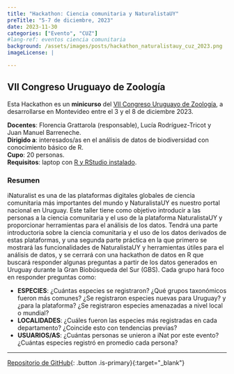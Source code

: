 ```yaml
---
title: "Hackathon: Ciencia comunitaria y NaturalistaUY"
preTitle: "5-7 de diciembre, 2023"
date: 2023-11-30
categories: ["Evento", "CUZ"]
#lang-ref: eventos ciencia comunitaria
background: /assets/images/posts/hackathon_naturalistauy_cuz_2023.png
imageLicense: |

---
```


## VII Congreso Uruguayo de Zoología

Esta Hackathon es un **minicurso** del [VII Congreso Uruguayo de Zoología](https://cuz.szu.org.uy), a desarrollarse en Montevideo entre el 3 y el 8 de diciembre 2023.

**Docentes**: Florencia Grattarola (responsable), Lucía Rodríguez-Tricot y Juan Manuel Barreneche.  
**Dirigido a**: interesados/as en el análisis de datos de biodiversidad con conocimiento básico de R.  
**Cupo**: 20 personas.   
**Requisitos**: laptop con [R y RStudio instalado](https://datacarpentry.org/R-ecology-lesson/index.html#install-r-and-rstudio).   


### Resumen
iNaturalist es una de las plataformas digitales globales de ciencia comunitaria más importantes del mundo y NaturalistaUY es nuestro portal nacional en Uruguay. Este taller tiene como objetivo introducir a las personas a la ciencia comunitaria y el uso de la plataforma NaturalistaUY y proporcionar herramientas para el análisis de los datos. Tendrá una parte introductoria sobre la ciencia comunitaria y el uso de los datos derivados de estas plataformas, y una segunda parte práctica en la que primero se mostrará las funcionalidades de NaturalistaUY y herramientas útiles para el análisis de datos, y se cerrará con una hackathon de datos en R que buscará responder algunas preguntas a partir de los datos generados en Uruguay durante la Gran Biobúsqueda del Sur (GBS). Cada grupo hará foco en responder preguntas como:

  - **ESPECIES**: ¿Cuántas especies se registraron? ¿Qué grupos taxonómicos fueron más comunes? ¿Se registraron especies nuevas para Uruguay? y ¿para la plataforma? ¿Se registraron especies amenazadas a nivel local o mundial?  
  - **LOCALIDADES**: ¿Cuáles fueron las especies más registradas en cada departamento? ¿Coincide esto con tendencias previas?  
  - **USUARIOS/AS**: ¿Cuántas personas se unieron a iNat por este evento? ¿Cuántas especies registró en promedio cada persona?  

***

[Repositorio de GitHub](https://github.com/bienflorencia/hackathon_CUZ2023){: .button .is-primary}{:target="_blank"}
